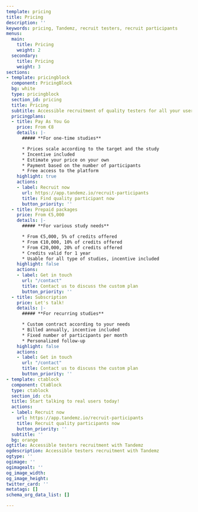 ```yaml
---
template: pricing
title: Pricing
description: ''
keywords: pricing, Tandemz, recruit testers, recruit participants
menus:
  main:
    title: Pricing
    weight: 2
  secondary:
    title: Pricing
    weight: 3
sections:
- template: pricingblock
  component: PricingBlock
  bg: white
  type: pricingblock
  section_id: pricing
  title: Pricing
  subtitle: Accessible recruitment of quality testers for all your user research needs
  pricingplans:
  - title: Pay As You Go
    price: From €8
    details: |-
      ##### **For one-time studies**

      * Prices scale according to the target and the study
      * Incentive included
      * Estimate your price on your own
      * Payment based on the number of participants
      * Free access to the platform
    highlight: true
    actions:
    - label: Recruit now
      url: https://app.tandemz.io/recruit-participants
      title: Find quality participant now
      button_priority: ''
  - title: Prepaid packages
    price: From €5,000
    details: |-
      ##### **For various study needs**

      * From €5,000, 5% of credits offered
      * From €10,000, 10% of credits offered
      * From €20,000, 20% of credits offered
      * Credits valid for 1 year
      * Usable for all type of studies, incentive included
    highlight: false
    actions:
    - label: Get in touch
      url: "/contact"
      title: Contact us to discuss the custom plan
      button_priority: ''
  - title: Subscription
    price: Let's talk!
    details: |-
      ##### **For recurring studies**

      * Custom contract according to your needs
      * Billed annually, incentive included
      * Fixed number of participants per month
      * Personalized follow-up
    highlight: false
    actions:
    - label: Get in touch
      url: "/contact"
      title: Contact us to discuss the custom plan
      button_priority: ''
- template: ctablock
  component: CtaBlock
  type: ctablock
  section_id: cta
  title: Start talking to real users today!
  actions:
  - label: Recruit now
    url: https://app.tandemz.io/recruit-participants
    title: Recruit quality participants now
    button_priority: ''
  subtitle: ''
  bg: orange
ogtitle: Accessible testers recruitment with Tandemz
ogdescription: Accessible testers recruitment with Tandemz
ogtype: ''
ogimage: ''
ogimagealt: ''
og_image_width: 
og_image_height: 
twitter_card: ''
metatags: []
schema_org_data_list: []

---
```

